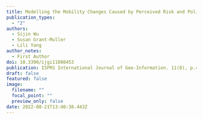 ```yaml
---
title: Modelling the Mobility Changes Caused by Perceived Risk and Policy Efficiency
publication_types:
  - "2"
authors:
  - Sijin Wu
  - Susan Grant-Muller
  - Lili Yang
author_notes:
  - First Author
doi: 10.3390/ijgi11080453
publication: ISPRS International Journal of Geo-Information. 11(8), p.453.
draft: false
featured: false
image:
  filename: ""
  focal_point: ""
  preview_only: false
date: 2022-08-21T13:40:38.443Z 
---
```

